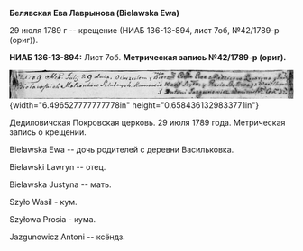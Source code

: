 **Белявская Ева Лаврынова (Bielawska Ewa)**

29 июля 1789 г -- крещение (НИАБ 136-13-894, лист 7об, №42/1789-р
(ориг)).

**НИАБ 136-13-894:** Лист 7об. **Метрическая запись №42/1789-р (ориг).**

![](./media/1ccc4412f1cf96b60cfeadcbaff6c2eb574be481.png){width="6.496527777777778in"
height="0.6584361329833771in"}

Дедиловичская Покровская церковь. 29 июля 1789 года. Метрическая запись
о крещении.

Bielawska Ewa -- дочь родителей с деревни Васильковка.

Bielawski Lawryn -- отец.

Bielawska Justyna -- мать.

Szyło Wasil - кум.

Szyłowa Prosia - кума.

Jazgunowicz Antoni -- ксёндз.
